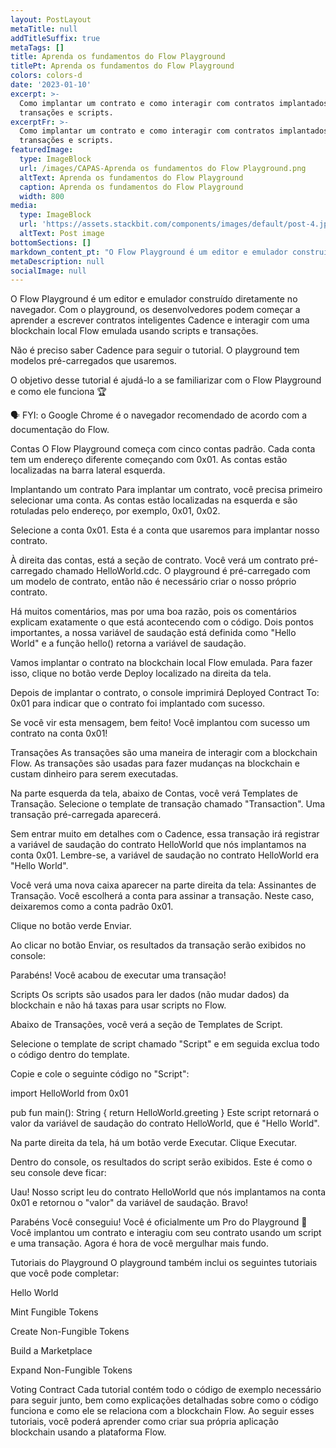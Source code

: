 ```yaml
---
layout: PostLayout
metaTitle: null
addTitleSuffix: true
metaTags: []
title: Aprenda os fundamentos do Flow Playground
titlePt: Aprenda os fundamentos do Flow Playground
colors: colors-d
date: '2023-01-10'
excerpt: >-
  Como implantar um contrato e como interagir com contratos implantados usando
  transações e scripts.
excerptFr: >-
  Como implantar um contrato e como interagir com contratos implantados usando
  transações e scripts.
featuredImage:
  type: ImageBlock
  url: /images/CAPAS-Aprenda os fundamentos do Flow Playground.png
  altText: Aprenda os fundamentos do Flow Playground
  caption: Aprenda os fundamentos do Flow Playground
  width: 800
media:
  type: ImageBlock
  url: 'https://assets.stackbit.com/components/images/default/post-4.jpeg'
  altText: Post image
bottomSections: []
markdown_content_pt: "O Flow Playground é um editor e emulador construído diretamente no navegador. Com o playground, os desenvolvedores podem começar a aprender a escrever contratos inteligentes Cadence e interagir com uma blockchain local Flow emulada usando scripts e transações.\n\nNão é preciso saber Cadence para seguir o tutorial. O playground tem modelos pré-carregados que usaremos.\n\nO objetivo desse tutorial é ajudá-lo a se familiarizar com o Flow Playground e como ele funciona \U0001F3C6\n\n\U0001F5E3️ FYI: o Google Chrome é o navegador recomendado de acordo com a documentação do Flow.\n\nContas\nO Flow Playground começa com cinco contas padrão. Cada conta tem um endereço diferente começando com 0x01. As contas estão localizadas na barra lateral esquerda. \n\nImplantando um contrato\nPara implantar um contrato, você precisa primeiro selecionar uma conta. As contas estão localizadas na esquerda e são rotuladas pelo endereço, por exemplo, 0x01, 0x02.\n\nSelecione a conta 0x01. Esta é a conta que usaremos para implantar nosso contrato.\n\nÀ direita das contas, está a seção de contrato. Você verá um contrato pré-carregado chamado HelloWorld.cdc. O playground é pré-carregado com um modelo de contrato, então não é necessário criar o nosso próprio contrato.\n\nHá muitos comentários, mas por uma boa razão, pois os comentários explicam exatamente o que está acontecendo com o código. Dois pontos importantes, a nossa variável de saudação está definida como \"Hello World\" e a função hello() retorna a variável de saudação.\n\nVamos implantar o contrato na blockchain local Flow emulada. Para fazer isso, clique no botão verde Deploy localizado na direita da tela.\n\nDepois de implantar o contrato, o console imprimirá Deployed Contract To: 0x01 para indicar que o contrato foi implantado com sucesso.\n\nSe você vir esta mensagem, bem feito! Você implantou com sucesso um contrato na conta 0x01!\n\nTransações\nAs transações são uma maneira de interagir com a blockchain Flow. As transações são usadas para fazer mudanças na blockchain e custam dinheiro para serem executadas.\n\n\n\nNa parte esquerda da tela, abaixo de Contas, você verá Templates de Transação. Selecione o template de transação chamado \"Transaction\". Uma transação pré-carregada aparecerá.\n\nSem entrar muito em detalhes com o Cadence, essa transação irá registrar a variável de saudação do contrato HelloWorld que nós implantamos na conta 0x01. Lembre-se, a variável de saudação no contrato HelloWorld era \"Hello World\".\n\nVocê verá uma nova caixa aparecer na parte direita da tela: Assinantes de Transação. Você escolherá a conta para assinar a transação. Neste caso, deixaremos como a conta padrão 0x01.\n\nClique no botão verde Enviar.\n\nAo clicar no botão Enviar, os resultados da transação serão exibidos no console:\n\nParabéns! Você acabou de executar uma transação!\n\nScripts\nOs scripts são usados para ler dados (não mudar dados) da blockchain e não há taxas para usar scripts no Flow.\n\nAbaixo de Transações, você verá a seção de Templates de Script.\n\nSelecione o template de script chamado \"Script\" e em seguida exclua todo o código dentro do template.\n\nCopie e cole o seguinte código no \"Script\":\n\nimport HelloWorld from 0x01\n\npub fun main(): String {\nreturn HelloWorld.greeting\n}\nEste script retornará o valor da variável de saudação do contrato HelloWorld, que é \"Hello World\".\n\nNa parte direita da tela, há um botão verde Executar. Clique Executar.\n\nDentro do console, os resultados do script serão exibidos. Este é como o seu console deve ficar:\n\nUau! Nosso script leu do contrato HelloWorld que nós implantamos na conta 0x01 e retornou o \"valor\" da variável de saudação. Bravo!\n\nParabéns\nVocê conseguiu! Você é oficialmente um Pro do Playground \U0001F4AA Você implantou um contrato e interagiu com seu contrato usando um script e uma transação. Agora é hora de você mergulhar mais fundo.\n\nTutoriais do Playground\nO playground também inclui os seguintes tutoriais que você pode completar:\n\nHello World\n\nMint Fungible Tokens\n\nCreate Non-Fungible Tokens\n\nBuild a Marketplace\n\nExpand Non-Fungible Tokens\n\nVoting Contract\nCada tutorial contém todo o código de exemplo necessário para seguir junto, bem como explicações detalhadas sobre como o código funciona e como ele se relaciona com a blockchain Flow. Ao seguir esses tutoriais, você poderá aprender como criar sua própria aplicação blockchain usando a plataforma Flow.\n\n\n\n"
metaDescription: null
socialImage: null
---
```

O Flow Playground é um editor e emulador construído diretamente no navegador. Com o playground, os desenvolvedores podem começar a aprender a escrever contratos inteligentes Cadence e interagir com uma blockchain local Flow emulada usando scripts e transações.

Não é preciso saber Cadence para seguir o tutorial. O playground tem modelos pré-carregados que usaremos.

O objetivo desse tutorial é ajudá-lo a se familiarizar com o Flow Playground e como ele funciona 🏆

🗣️ FYI: o Google Chrome é o navegador recomendado de acordo com a documentação do Flow.

Contas
O Flow Playground começa com cinco contas padrão. Cada conta tem um endereço diferente começando com 0x01. As contas estão localizadas na barra lateral esquerda. 

Implantando um contrato
Para implantar um contrato, você precisa primeiro selecionar uma conta. As contas estão localizadas na esquerda e são rotuladas pelo endereço, por exemplo, 0x01, 0x02.

Selecione a conta 0x01. Esta é a conta que usaremos para implantar nosso contrato.

À direita das contas, está a seção de contrato. Você verá um contrato pré-carregado chamado HelloWorld.cdc. O playground é pré-carregado com um modelo de contrato, então não é necessário criar o nosso próprio contrato.

Há muitos comentários, mas por uma boa razão, pois os comentários explicam exatamente o que está acontecendo com o código. Dois pontos importantes, a nossa variável de saudação está definida como "Hello World" e a função hello() retorna a variável de saudação.

Vamos implantar o contrato na blockchain local Flow emulada. Para fazer isso, clique no botão verde Deploy localizado na direita da tela.

Depois de implantar o contrato, o console imprimirá Deployed Contract To: 0x01 para indicar que o contrato foi implantado com sucesso.

Se você vir esta mensagem, bem feito! Você implantou com sucesso um contrato na conta 0x01!

Transações
As transações são uma maneira de interagir com a blockchain Flow. As transações são usadas para fazer mudanças na blockchain e custam dinheiro para serem executadas.




Na parte esquerda da tela, abaixo de Contas, você verá Templates de Transação. Selecione o template de transação chamado "Transaction". Uma transação pré-carregada aparecerá.

Sem entrar muito em detalhes com o Cadence, essa transação irá registrar a variável de saudação do contrato HelloWorld que nós implantamos na conta 0x01. Lembre-se, a variável de saudação no contrato HelloWorld era "Hello World".

Você verá uma nova caixa aparecer na parte direita da tela: Assinantes de Transação. Você escolherá a conta para assinar a transação. Neste caso, deixaremos como a conta padrão 0x01.

Clique no botão verde Enviar.

Ao clicar no botão Enviar, os resultados da transação serão exibidos no console:

Parabéns! Você acabou de executar uma transação!

Scripts
Os scripts são usados para ler dados (não mudar dados) da blockchain e não há taxas para usar scripts no Flow.

Abaixo de Transações, você verá a seção de Templates de Script.

Selecione o template de script chamado "Script" e em seguida exclua todo o código dentro do template.

Copie e cole o seguinte código no "Script":

import HelloWorld from 0x01

pub fun main(): String {
return HelloWorld.greeting
}
Este script retornará o valor da variável de saudação do contrato HelloWorld, que é "Hello World".

Na parte direita da tela, há um botão verde Executar. Clique Executar.

Dentro do console, os resultados do script serão exibidos. Este é como o seu console deve ficar:

Uau! Nosso script leu do contrato HelloWorld que nós implantamos na conta 0x01 e retornou o "valor" da variável de saudação. Bravo!

Parabéns
Você conseguiu! Você é oficialmente um Pro do Playground 💪 Você implantou um contrato e interagiu com seu contrato usando um script e uma transação. Agora é hora de você mergulhar mais fundo.

Tutoriais do Playground
O playground também inclui os seguintes tutoriais que você pode completar:

Hello World

Mint Fungible Tokens

Create Non-Fungible Tokens

Build a Marketplace

Expand Non-Fungible Tokens

Voting Contract
Cada tutorial contém todo o código de exemplo necessário para seguir junto, bem como explicações detalhadas sobre como o código funciona e como ele se relaciona com a blockchain Flow. Ao seguir esses tutoriais, você poderá aprender como criar sua própria aplicação blockchain usando a plataforma Flow.





